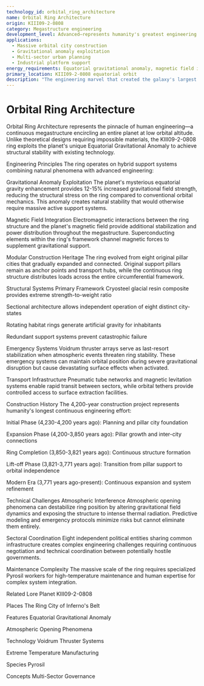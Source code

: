 ```yaml
---
technology_id: orbital_ring_architecture
name: Orbital Ring Architecture
origin: KIII09-2-0808
category: Megastructure engineering
development_level: Advanced—represents humanity's greatest engineering achievement
applications:
  - Massive orbital city construction
  - Gravitational anomaly exploitation
  - Multi-sector urban planning
  - Industrial platform support
energy_requirements: Equatorial gravitational anomaly, magnetic field interactions, emergency voidrum systems
primary_location: KIII09-2-0808 equatorial orbit
description: "The engineering marvel that created the galaxy's largest continuous orbital city, harnessing natural gravitational anomalies to support millions of inhabitants above a volcanic hellscape."
---
```

# Orbital Ring Architecture

Orbital Ring Architecture represents the pinnacle of human engineering—a continuous megastructure encircling an entire planet at low orbital altitude. Unlike theoretical designs requiring impossible materials, the KIII09-2-0808 ring exploits the planet's unique Equatorial Gravitational Anomaly to achieve structural stability with existing technology.

Engineering Principles
The ring operates on hybrid support systems combining natural phenomena with advanced engineering:

Gravitational Anomaly Exploitation
The planet's mysterious equatorial gravity enhancement provides 12-15% increased gravitational field strength, reducing the structural stress on the ring compared to conventional orbital mechanics. This anomaly creates natural stability that would otherwise require massive active support systems.

Magnetic Field Integration
Electromagnetic interactions between the ring structure and the planet's magnetic field provide additional stabilization and power distribution throughout the megastructure. Superconducting elements within the ring's framework channel magnetic forces to supplement gravitational support.

Modular Construction Heritage
The ring evolved from eight original pillar cities that gradually expanded and connected. Original support pillars remain as anchor points and transport hubs, while the continuous ring structure distributes loads across the entire circumferential framework.

Structural Systems
Primary Framework
Cryosteel glacial resin composite provides extreme strength-to-weight ratio

Sectional architecture allows independent operation of eight distinct city-states

Rotating habitat rings generate artificial gravity for inhabitants

Redundant support systems prevent catastrophic failure

Emergency Systems
Voidrum thruster arrays serve as last-resort stabilization when atmospheric events threaten ring stability. These emergency systems can maintain orbital position during severe gravitational disruption but cause devastating surface effects when activated.

Transport Infrastructure
Pneumatic tube networks and magnetic levitation systems enable rapid transit between sectors, while orbital tethers provide controlled access to surface extraction facilities.

Construction History
The 4,200-year construction project represents humanity's longest continuous engineering effort:

Initial Phase (4,230-4,200 years ago): Planning and pillar city foundation

Expansion Phase (4,200-3,850 years ago): Pillar growth and inter-city connections

Ring Completion (3,850-3,821 years ago): Continuous structure formation

Lift-off Phase (3,821-3,771 years ago): Transition from pillar support to orbital independence

Modern Era (3,771 years ago-present): Continuous expansion and system refinement

Technical Challenges
Atmospheric Interference
Atmospheric opening phenomena can destabilize ring position by altering gravitational field dynamics and exposing the structure to intense thermal radiation. Predictive modeling and emergency protocols minimize risks but cannot eliminate them entirely.

Sectoral Coordination
Eight independent political entities sharing common infrastructure creates complex engineering challenges requiring continuous negotiation and technical coordination between potentially hostile governments.

Maintenance Complexity
The massive scale of the ring requires specialized Pyrosil workers for high-temperature maintenance and human expertise for complex system integration.

Related Lore
Planet
KIII09-2-0808

Places
The Ring City of Inferno's Belt

Features
Equatorial Gravitational Anomaly

Atmospheric Opening Phenomena

Technology
Voidrum Thruster Systems

Extreme Temperature Manufacturing

Species
Pyrosil

Concepts
Multi-Sector Governance 